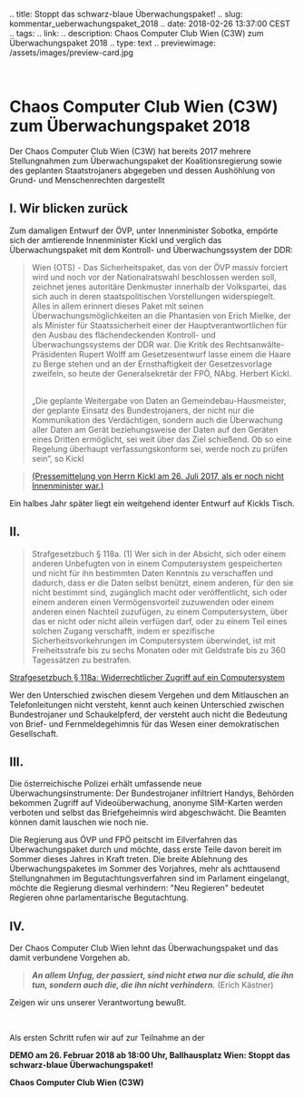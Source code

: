 .. title: Stoppt das schwarz-blaue Überwachungspaket!
.. slug: kommentar_ueberwachungspaket_2018
.. date: 2018-02-26 13:37:00 CEST
.. tags:
.. link:
.. description: Chaos Computer Club Wien (C3W) zum Überwachungspaket 2018
.. type: text
.. previewimage: /assets/images/preview-card.jpg

&nbsp;

# Chaos Computer Club Wien (C3W) zum Überwachungspaket 2018

Der Chaos Computer Club Wien (C3W) hat bereits 2017 mehrere Stellungnahmen zum Überwachungspaket der Koalitionsregierung sowie des geplanten Staatstrojaners 
abgegeben und dessen Aushöhlung von Grund- und Menschenrechten dargestellt

## I. Wir blicken zurück

Zum damaligen Entwurf der ÖVP, unter Innenminister Sobotka, empörte sich der 
amtierende Innenminister Kickl und verglich das Überwachungspaket mit dem 
Kontroll- und Überwachungssystem der DDR:

> Wien (OTS) - Das Sicherheitspaket, das von der ÖVP massiv forciert wird und noch vor der Nationalratswahl beschlossen werden soll, zeichnet jenes autoritäre Denkmuster innerhalb der Volkspartei, das sich auch in deren staatspolitischen Vorstellungen widerspiegelt. Alles in allem erinnert dieses Paket mit seinen Überwachungsmöglichkeiten an die Phantasien von Erich Mielke, der als Minister für Staatssicherheit einer der Hauptverantwortlichen für den Ausbau des flächendeckenden Kontroll- und Überwachungssystems der DDR war. Die Kritik des Rechtsanwälte-Präsidenten Rupert Wolff am Gesetzesentwurf lasse einem die Haare zu Berge stehen und an der Ernsthaftigkeit der Gesetzesvorlage zweifeln, so heute der Generalsekretär der FPÖ, NAbg. Herbert Kickl.
> 
> <br/>
> „Die geplante Weitergabe von Daten an Gemeindebau-Hausmeister, der geplante Einsatz des Bundestrojaners, der nicht nur die Kommunikation des Verdächtigen, sondern auch die Überwachung aller Daten am Gerät beziehungsweise der Daten auf den Geräten eines Dritten ermöglicht, sei weit über das Ziel schießend. Ob so eine Regelung überhaupt verfassungskonform sei, werde noch zu prüfen sein“, so Kickl

> [(Pressemittelung von Herrn Kickl am 26. Juli 2017, als er noch nicht Innenminister war.)][1]


Ein halbes Jahr später liegt ein weitgehend identer Entwurf auf Kickls Tisch.

## II. 

> Strafgesetzbuch § 118a. (1) Wer sich in der Absicht, sich oder einem anderen Unbefugten von in einem Computersystem gespeicherten und nicht für ihn bestimmten Daten Kenntnis zu verschaffen und dadurch, dass er die Daten selbst benützt, einem anderen, für den sie nicht bestimmt sind, zugänglich macht oder veröffentlicht, sich oder einem anderen einen Vermögensvorteil zuzuwenden oder einem anderen einen Nachteil zuzufügen, zu einem Computersystem, über das er nicht oder nicht allein verfügen darf, oder zu einem Teil eines solchen Zugang verschafft, indem er spezifische Sicherheitsvorkehrungen im Computersystem überwindet, ist mit Freiheitsstrafe bis zu sechs Monaten oder mit Geldstrafe bis zu 360 Tagessätzen zu bestrafen.

[Strafgesetzbuch § 118a: Widerrechtlicher Zugriff auf ein Computersystem][2]

Wer den Unterschied zwischen diesem Vergehen und dem Mitlauschen an 
Telefonleitungen nicht versteht, kennt auch keinen Unterschied zwischen 
Bundestrojaner und Schaukelpferd, der versteht auch nicht die Bedeutung 
von Brief- und Fernmeldegehimnis für das Wesen einer demokratischen Gesellschaft.

## III.

Die österreichische Polizei erhält umfassende neue Überwachungsinstrumente: 
Der Bundestrojaner infiltriert Handys, Behörden bekommen Zugriff auf Videoüberwachung, 
anonyme SIM-Karten werden verboten und selbst das Briefgeheimnis wird abgeschwächt. 
Die Beamten können damit lauschen wie noch nie. 

Die Regierung aus ÖVP und FPÖ peitscht im Eilverfahren das Überwachungspaket 
durch und möchte, dass erste Teile davon bereit im Sommer dieses Jahres in 
Kraft treten. Die breite Ablehnung des Überwachungspaketes im Sommer des 
Vorjahres, mehr als achttausend Stellungnahmen im Begutachtungsverfahren 
sind im Parlament eingelangt, möchte die Regierung diesmal verhindern: 
"Neu Regieren" bedeutet Regieren ohne parlamentarische Begutachtung.

## IV.

Der Chaos Computer Club Wien lehnt das Überwachungspaket und das damit 
verbundene Vorgehen ab.

> _**An allem Unfug, der passiert, sind nicht etwa nur die schuld, die ihn 
> tun, sondern auch die, die ihn nicht verhindern.**_
> (Erich Kästner)

Zeigen wir uns unserer Verantwortung bewußt. 

<br/>

Als ersten Schritt rufen wir auf zur Teilnahme an der 

**DEMO am 26. Februar 2018 ab 18:00 Uhr, Ballhausplatz Wien: 
Stoppt das schwarz-blaue Überwachungspaket!**


**Chaos Computer Club Wien (C3W)**


[1]: https://www.ots.at/presseaussendung/OTS_20170726_OTS0044/kickl-sicherheitspaket-der-oevp-ist-gefaehrliche-drohung-und-wird-von-der-fpoe-abgelehnt
[2]: https://www.ris.bka.gv.at/Dokument.wxe?ResultFunctionToken=414b9c4f-889d-4255-8c63-3cc267388c68&Abfrage=Gesamtabfrage&SearchInAsylGH=&SearchInAvn=&SearchInAvsv=&SearchInBegut=&SearchInBgblAlt=&SearchInBgblAuth=&SearchInBgblPdf=&SearchInBks=&SearchInBundesnormen=&SearchInDok=&SearchInDsk=&SearchInErlaesse=&SearchInGbk=&SearchInGemeinderecht=&SearchInJustiz=&SearchInBvwg=&SearchInLvwg=&SearchInLgbl=&SearchInLgblNO=&SearchInLgblAuth=&SearchInLandesnormen=&SearchInNormenliste=&SearchInPruefGewO=&SearchInPvak=&SearchInRegV=&SearchInSpg=&SearchInUbas=&SearchInUmse=&SearchInUvs=&SearchInVerg=&SearchInVfgh=&SearchInVwgh=&ImRisSeitVonDatum=&ImRisSeitBisDatum=&ImRisSeit=Undefined&ResultPageSize=100&Suchworte=118a+stgb&Dokumentnummer=NOR40093646
